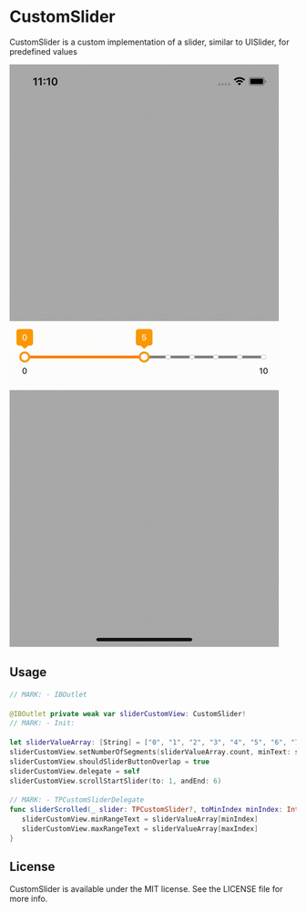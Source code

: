 # CustomSlider
CustomSlider is a custom implementation of a slider, similar to UISlider, for predefined values

![](screenshots/example.gif)

## Usage

 ```swift
 // MARK: - IBOutlet

 @IBOutlet private weak var sliderCustomView: CustomSlider!
 // MARK: - Init:

 let sliderValueArray: [String] = ["0", "1", "2", "3", "4", "5", "6", "7", "8", "9", "10"]
 sliderCustomView.setNumberOfSegments(sliderValueArray.count, minText: sliderValueArray.first, maxText: sliderValueArray.last)
 sliderCustomView.shouldSliderButtonOverlap = true
 sliderCustomView.delegate = self
 sliderCustomView.scrollStartSlider(to: 1, andEnd: 6)

 // MARK: - TPCustomSliderDelegate
 func sliderScrolled(_ slider: TPCustomSlider?, toMinIndex minIndex: Int, andMaxIndex maxIndex: Int, endDragDrop: Bool) {
    sliderCustomView.minRangeText = sliderValueArray[minIndex]
    sliderCustomView.maxRangeText = sliderValueArray[maxIndex]
 }
 ```
## License
CustomSlider is available under the MIT license. See the LICENSE file for more info.
